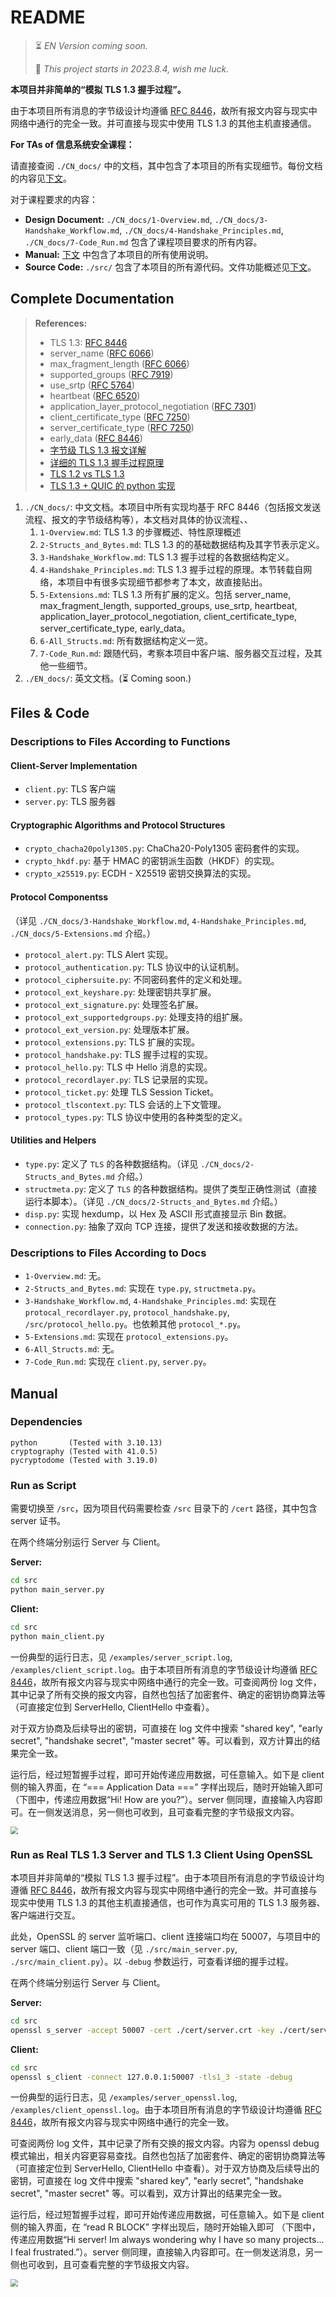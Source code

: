# README

> ⏳ *EN Version coming soon.*
>
> 🥳 *This project starts in 2023.8.4, wish me luck.*

**本项目并非简单的“模拟 TLS 1.3 握手过程”。** 

由于本项目所有消息的字节级设计均遵循 [RFC 8446](https://tools.ietf.org/html/rfc8446)，故所有报文内容与现实中网络中通行的完全一致。并可直接与现实中使用 TLS 1.3 的其他主机直接通信。

**For TAs of 信息系统安全课程：**

请直接查阅 `./CN_docs/` 中的文档，其中包含了本项目的所有实现细节。每份文档的内容见[下文](#complete-documentation)。

对于课程要求的内容：
- **Design Document:** `./CN_docs/1-Overview.md`, `./CN_docs/3-Handshake_Workflow.md`, `./CN_docs/4-Handshake_Principles.md`, `./CN_docs/7-Code_Run.md` 包含了课程项目要求的所有内容。
- **Manual:** [下文](#manual) 中包含了本项目的所有使用说明。
- **Source Code:** `./src/` 包含了本项目的所有源代码。文件功能概述见[下文](#Files-&-Code)。




## Complete Documentation

> **References:**
> - TLS 1.3: [RFC 8446](https://tools.ietf.org/html/rfc8446)
> - server_name ([RFC 6066](https://tools.ietf.org/html/rfc6066))
> - max_fragment_length ([RFC 6066](https://tools.ietf.org/html/rfc6066))
> - supported_groups ([RFC 7919](https://tools.ietf.org/html/rfc7919))
> - use_srtp ([RFC 5764](https://tools.ietf.org/html/rfc5764))
> - heartbeat ([RFC 6520](https://tools.ietf.org/html/rfc6520))
> - application_layer_protocol_negotiation ([RFC 7301](https://tools.ietf.org/html/rfc7301))
> - client_certificate_type ([RFC 7250](https://tools.ietf.org/html/rfc7250))
> - server_certificate_type ([RFC 7250](https://tools.ietf.org/html/rfc7250))
> - early_data ([RFC 8446](https://tools.ietf.org/html/rfc8446))
> - [字节级 TLS 1.3 报文详解](https://tls13.xargs.org/)
> - [详细的 TLS 1.3 握手过程原理](https://github.com/halfrost/Halfrost-Field/blob/master/contents/Protocol/TLS_1.3_Handshake_Protocol.md)
> - [TLS 1.2 vs TLS 1.3](https://www.biaodianfu.com/https-ssl-tls.html)
> - [TLS 1.3 + QUIC 的 python 实现](https://github.com/tex2e/mako-tls13)

1. `./CN_docs/`: 中文文档。本项目中所有实现均基于 RFC 8446（包括报文发送流程、报文的字节级结构等），本文档对具体的协议流程、、
   1. `1-Overview.md`: TLS 1.3 的步骤概述、特性原理概述
   2. `2-Structs_and_Bytes.md`: TLS 1.3 的的基础数据结构及其字节表示定义。
   3. `3-Handshake_Workflow.md`: TLS 1.3 握手过程的各数据结构定义。
   4. `4-Handshake_Principles.md`: TLS 1.3 握手过程的原理。本节转载自网络，本项目中有很多实现细节都参考了本文，故直接贴出。
   5. `5-Extensions.md`: TLS 1.3 所有扩展的定义。包括 server_name, max_fragment_length, supported_groups, use_srtp, heartbeat, application_layer_protocol_negotiation, client_certificate_type, server_certificate_type, early_data。
   6. `6-All_Structs.md`: 所有数据结构定义一览。
   7. `7-Code_Run.md`: 跟随代码，考察本项目中客户端、服务器交互过程，及其他一些细节。
2. `./EN_docs/`: 英文文档。(⏳ Coming soon.)




## Files & Code


### Descriptions to Files According to Functions

#### Client-Server Implementation

- `client.py`: TLS 客户端
- `server.py`: TLS 服务器

#### Cryptographic Algorithms and Protocol Structures


- `crypto_chacha20poly1305.py`: ChaCha20-Poly1305 密码套件的实现。
- `crypto_hkdf.py`: 基于 HMAC 的密钥派生函数（HKDF）的实现。
- `crypto_x25519.py`: ECDH - X25519 密钥交换算法的实现。

#### Protocol Componentss

（详见 `./CN_docs/3-Handshake_Workflow.md`, `4-Handshake_Principles.md`, `./CN_docs/5-Extensions.md` 介绍。）

- `protocol_alert.py`: TLS Alert 实现。
- `protocol_authentication.py`: TLS 协议中的认证机制。
- `protocol_ciphersuite.py`: 不同密码套件的定义和处理。
- `protocol_ext_keyshare.py`: 处理密钥共享扩展。
- `protocol_ext_signature.py`: 处理签名扩展。
- `protocol_ext_supportedgroups.py`: 处理支持的组扩展。
- `protocol_ext_version.py`: 处理版本扩展。
- `protocol_extensions.py`: TLS 扩展的实现。
- `protocol_handshake.py`: TLS 握手过程的实现。
- `protocol_hello.py`: TLS 中 Hello 消息的实现。
- `protocol_recordlayer.py`: TLS 记录层的实现。
- `protocol_ticket.py`: 处理 TLS Session Ticket。
- `protocol_tlscontext.py`: TLS 会话的上下文管理。
- `protocol_types.py`: TLS 协议中使用的各种类型的定义。

#### Utilities and Helpers

- `type.py`: 定义了 `TLS` 的各种数据结构。（详见 `./CN_docs/2-Structs_and_Bytes.md` 介绍。）
- `structmeta.py`: 定义了 `TLS` 的各种数据结构。提供了类型正确性测试（直接运行本脚本）。（详见 `./CN_docs/2-Structs_and_Bytes.md` 介绍。）
- `disp.py`: 实现 hexdump，以 Hex 及 ASCII 形式直接显示 Bin 数据。
- `connection.py`: 抽象了双向 TCP 连接，提供了发送和接收数据的方法。


### Descriptions to Files According to Docs

- `1-Overview.md`: 无。
- `2-Structs_and_Bytes.md`: 实现在 `type.py`, `structmeta.py`。
- `3-Handshake_Workflow.md`, `4-Handshake_Principles.md`: 实现在 `protocal_recordlayer.py`, `protocol_handshake.py`, `/src/protocol_hello.py`。也依赖其他 `protocol_*.py`。
- `5-Extensions.md`: 实现在 `protocol_extensions.py`。
- `6-All_Structs.md`: 无。
- `7-Code_Run.md`: 实现在 `client.py`, `server.py`。




## Manual

### Dependencies

```
python       (Tested with 3.10.13)
cryptography (Tested with 41.0.5)
pycryptodome (Tested with 3.19.0)
```


### Run as Script

需要切换至 `/src`，因为项目代码需要检查 `/src` 目录下的 `/cert` 路径，其中包含 server 证书。

在两个终端分别运行 Server 与 Client。

**Server:**

```bash
cd src
python main_server.py
```

**Client:**

```bash
cd src   
python main_client.py
```

一份典型的运行日志，见 `/examples/server_script.log`, `/examples/client_script.log`。由于本项目所有消息的字节级设计均遵循 [RFC 8446](https://tools.ietf.org/html/rfc8446)，故所有报文内容与现实中网络中通行的完全一致。可查阅两份 log 文件，其中记录了所有交换的报文内容，自然也包括了加密套件、确定的密钥协商算法等（可直接定位到 ServerHello, ClientHello 中查看）。

对于双方协商及后续导出的密钥，可直接在 log 文件中搜索 "shared key", "early secret", "handshake secret", "master secret" 等。可以看到，双方计算出的结果完全一致。

运行后，经过短暂握手过程，即可开始传递应用数据，可任意输入。如下是 client 侧的输入界面，在 “=== Application Data ===” 字样出现后，随时开始输入即可 （下图中，传递应用数据“Hi! How are you?”）。server 侧同理，直接输入内容即可。在一侧发送消息，另一侧也可收到，且可查看完整的字节级报文内容。

<img src="CN_docs/assets/截屏2023-11-13_21.09.30.png" style="zoom:75%;" />



### Run as Real TLS 1.3 Server and TLS 1.3 Client Using OpenSSL

本项目并非简单的“模拟 TLS 1.3 握手过程”。由于本项目所有消息的字节级设计均遵循 [RFC 8446](https://tools.ietf.org/html/rfc8446)，故所有报文内容与现实中网络中通行的完全一致。并可直接与现实中使用 TLS 1.3 的其他主机直接通信，也可作为真实可用的 TLS 1.3 服务器、客户端进行交互。

此处，OpenSSL 的 server 监听端口、client 连接端口均在 50007，与项目中的 server 端口、client 端口一致（见 `./src/main_server.py`, `./src/main_client.py`）。以 `-debug` 参数运行，可查看详细的握手过程。

在两个终端分别运行 Server 与 Client。

**Server:**

```bash
cd src
openssl s_server -accept 50007 -cert ./cert/server.crt -key ./cert/server.key -tls1_3 -state -debug
```

**Client:**

```bash
cd src   
openssl s_client -connect 127.0.0.1:50007 -tls1_3 -state -debug
```

一份典型的运行日志，见 `/examples/server_openssl.log`, `/examples/client_openssl.log`。由于本项目所有消息的字节级设计均遵循 [RFC 8446](https://tools.ietf.org/html/rfc8446)，故所有报文内容与现实中网络中通行的完全一致。

可查阅两份 log 文件，其中记录了所有交换的报文内容。内容为 openssl debug 模式输出，相关内容更容易查找。自然也包括了加密套件、确定的密钥协商算法等（可直接定位到 ServerHello, ClientHello 中查看）。对于双方协商及后续导出的密钥，可直接在 log 文件中搜索 "shared key", "early secret", "handshake secret", "master secret" 等。可以看到，双方计算出的结果完全一致。

运行后，经过短暂握手过程，即可开始传递应用数据，可任意输入。如下是 client 侧的输入界面，在 “read R BLOCK” 字样出现后，随时开始输入即可 （下图中，传递应用数据“Hi server! Im always wondering why I have so many projects... I feal frustrated.”）。server 侧同理，直接输入内容即可。在一侧发送消息，另一侧也可收到，且可查看完整的字节级报文内容。

<img src="CN_docs/assets/截屏2023-11-13_23.40.53.png" style="zoom:75%;" />